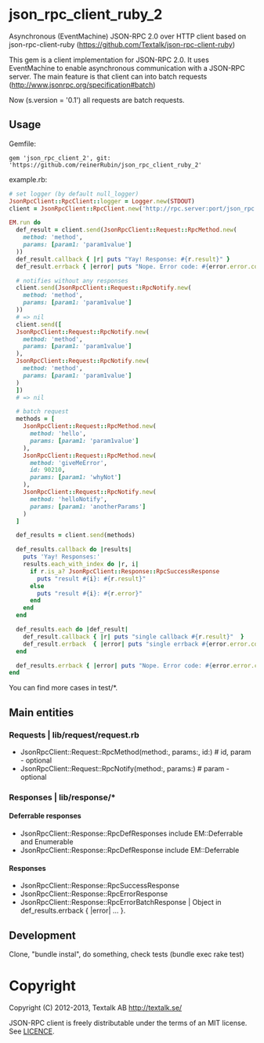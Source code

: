 # json_rpc_client_ruby_2
Asynchronous (EventMachine) JSON-RPC 2.0 over HTTP client based on json-rpc-client-ruby (https://github.com/Textalk/json-rpc-client-ruby)

This gem is a client implementation for JSON-RPC 2.0. It uses EventMachine to enable asynchronous communication with a JSON-RPC server. The main feature is
that client can into batch requests (http://www.jsonrpc.org/specification#batch)

Now (s.version = '0.1') all requests are batch requests.

## Usage

Gemfile:
```
gem 'json_rpc_client_2', git: 'https://github.com/reinerRubin/json_rpc_client_ruby_2'

```

example.rb:
```ruby
# set logger (by default null_logger)
JsonRpcClient::RpcClient::logger = Logger.new(STDOUT)
client = JsonRpcClient::RpcClient.new('http://rpc.server:port/json_rpc')

EM.run do
  def_result = client.send(JsonRpcClient::Request::RpcMethod.new(
    method: 'method',
    params: [param1: 'param1value']
  ))
  def_result.callback { |r| puts "Yay! Response: #{r.result}" }
  def_result.errback { |error| puts "Nope. Error code: #{error.error.code}" }

  # notifies without any responses
  client.send(JsonRpcClient::Request::RpcNotify.new(
    method: 'method',
    params: [param1: 'param1value']
  ))
  # => nil
  client.send([
  JsonRpcClient::Request::RpcNotify.new(
    method: 'method',
    params: [param1: 'param1value']
  ),
  JsonRpcClient::Request::RpcNotify.new(
    method: 'method',
    params: [param1: 'param1value']
  )
  ])
  # => nil

  # batch request
  methods = [
    JsonRpcClient::Request::RpcMethod.new(
      method: 'hello',
	  params: [param1: 'param1value']
	),
    JsonRpcClient::Request::RpcMethod.new(
	  method: 'giveMeError',
	  id: 90210,
	  params: [param1: 'whyNot']
	),
    JsonRpcClient::Request::RpcNotify.new(
	  method: 'helloNotify',
	  params: [param1: 'anotherParams']
	)
  ]

  def_results = client.send(methods)

  def_results.callback do |results|
    puts 'Yay! Responses:'
    results.each_with_index do |r, i|
      if r.is_a? JsonRpcClient::Response::RpcSuccessResponse
        puts "result #{i}: #{r.result}"
      else
        puts "result #{i}: #{r.error}"
      end
    end
  end

  def_results.each do |def_result|
    def_result.callback { |r| puts "single callback #{r.result}"  }
    def_result.errback  { |error| puts "single errback #{error.error.code}" }
  end

  def_results.errback { |error| puts "Nope. Error code: #{error.error.code}" }
end
```
You can find more cases in test/*.

## Main entities
### Requests | lib/request/request.rb
* JsonRpcClient::Request::RpcMethod(method:, params:, id:) # id, param - optional
* JsonRpcClient::Request::RpcNotify(method:, params:) # param - optional

### Responses | lib/response/*
#### Deferrable responses
* JsonRpcClient::Response::RpcDefResponses include EM::Deferrable and Enumerable
* JsonRpcClient::Response::RpcDefResponse include EM::Deferrable

#### Responses
* JsonRpcClient::Response::RpcSuccessResponse
* JsonRpcClient::Response::RpcErrorResponse
* JsonRpcClient::Response::RpcErrorBatchResponse | Object in def_results.errback { |error| ... }.


## Development
Clone, "bundle instal", do something, check tests (bundle exec rake test)


# Copyright
Copyright (C) 2012-2013, Textalk AB <http://textalk.se/>

JSON-RPC client is freely distributable under the terms of an MIT license. See [LICENCE](LICENSE).

